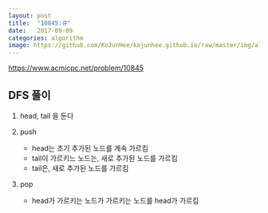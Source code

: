 ```yaml
---
layout: post
title:  "10845:큐"
date:   2017-09-09
categories: algorithm
image: https://github.com/KoJunHee/kojunhee.github.io/raw/master/img/algorithm.png
---
```



<https://www.acmicpc.net/problem/10845>

## DFS 풀이
1. head, tail 을 둔다


2. push
	- head는 초기 추가된 노드를 계속 가르킴
	- tail이 가르키느 노드는, 새로 추가된 노드를 가르킴
	- tail은, 새로 추가된 노드를 가르킴
3. pop
	- head가 가르키는 노드가 가르키는 노드를 head가 가르킴

